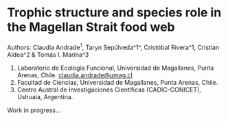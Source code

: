 # Trophic structure and species role in the Magellan Strait food web

Authors: Claudia Andrade<sup>1</sup>, Taryn Sepúlveda^1^, Cristóbal Rivera^1, Cristian Aldea^2 & Tomás I. Marina^3

1. Laboratorio de Ecología Funcional, Universidad de Magallanes, Punta Arenas, Chile. claudia.andrade@umag.cl
2. Facultad de Ciencias, Universidad de Magallanes, Punta Arenas, Chile.
3. Centro Austral de Investigaciones Científicas (CADIC-CONICET), Ushuaia, Argentina.

Work in progress...
